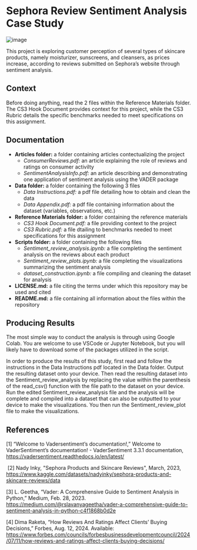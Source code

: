 # Sephora Review Sentiment Analysis Case Study

![image](https://github.com/user-attachments/assets/f713537a-b627-46a6-8ca4-25f08c6fa3bb)

  This project is exploring customer perception of several types of skincare products, namely moisturizer, sunscreens, and cleansers, as prices increase, according to reviews submitted on Sephora’s website through sentiment analysis.

## Context

Before doing anything, read the 2 files within the Reference Materials folder. The CS3 Hook Document provides context for this project, while the CS3 Rubric details the specific benchmarks needed to meet specifications on this assignment.



## Documentation

- **Articles folder:** a folder containing articles contectualizing the project
  - *ConsumerReviews.pdf:* an article explaining the role of reviews and ratings on consumer activilty
  - *SentimentAnalysisInfo.pdf:* an article describing and demonstrating one application of sentiment analysis using the VADER package
- **Data folder:** a folder containing the following 3 files
  - *Data Instructions.pdf:* a pdf file detailing how to obtain and clean the data
  - *Data Appendix.pdf:* a pdf file containing information about the dataset (variables, observations, etc.)
- **Reference Materials folder:** a folder containing the reference materials
  - *CS3 Hook Document.pdf:* a file providing context to the project
  - *CS3 Rubric.pdf:* a file dtailing to benchmarks needed to meet specifications for this assignment
- **Scripts folder:** a folder containing the following files
  - *Sentiment_review_analysis.ipynb:* a file completing the sentiment analysis on the reviews about each product
  - *Sentiment_review_plots.ipynb:* a file completing the visualizations summarizing the sentiment analysis
  - *dataset_construction.ipynb:* a file compiling and cleaning the dataset for analysis
- **LICENSE.md:** a file citing the terms under which this repository may be used and cited
- **README.md:** a file containing all information about the files within the repository

## Producing Results

The most simple way to conduct the analysis is through using Google Colab. You are welcome to use VSCode or Jupyter Notebook, but you will likely have to download some of the packages utilized in the script.

In order to produce the results of this study, first read and follow the instructions in the Data Instructions pdf located in the Data folder. Output the resulting dataset onto your device. Then read the resulting dataset into the Sentiment_review_analysis by replacing the value within the parenthesis of the read_csv() function with the file path to the dataset on your device. Run the edited Sentiment_review_analysis file and the analysis will be complete and compiled into a dataset that can also be outputted to your device to make the visualizations. You then run the Sentiment_review_plot file to make the visualizations.

## References

[1] “Welcome to Vadersentiment’s documentation!,” Welcome to VaderSentiment’s
documentation! - VaderSentiment 3.3.1 documentation,
https://vadersentiment.readthedocs.io/en/latest/

‌
[2] Nady Inky, "Sephora Products and Skincare Reviews", March, 2023, https://www.kaggle.com/datasets/nadyinky/sephora-products-and-skincare-reviews/data

[3] L. Geetha, “Vader: A Comprehensive Guide to Sentiment Analysis in Python,” Medium, Feb. 28, 2023. https://medium.com/@rslavanyageetha/vader-a-comprehensive-guide-to-sentiment-analysis-in-python-c4f1868b0d2e

[4] Dima Raketa, “How Reviews And Ratings Affect Clients’ Buying Decisions,” Forbes, Aug. 12, 2024. Available: https://www.forbes.com/councils/forbesbusinessdevelopmentcouncil/2024/07/11/how-reviews-and-ratings-affect-clients-buying-decisions/
‌
